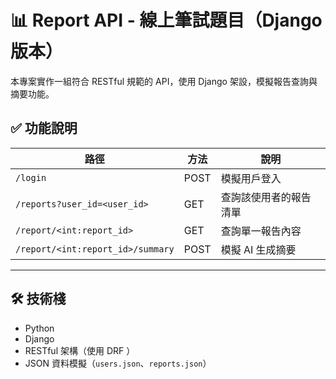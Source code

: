 # 📊 Report API - 線上筆試題目（Django 版本）

本專案實作一組符合 RESTful 規範的 API，使用 Django 架設，模擬報告查詢與摘要功能。


## ✅ 功能說明

| 路徑                                | 方法 | 說明                 |
|-------------------------------------|------|----------------------|
| `/login`                            | POST | 模擬用戶登入         |
| `/reports?user_id=<user_id>`        | GET  | 查詢該使用者的報告清單 |
| `/report/<int:report_id>`           | GET  | 查詢單一報告內容     |
| `/report/<int:report_id>/summary`   | POST | 模擬 AI 生成摘要     |

---

## 🛠 技術棧

- Python 
- Django 
- RESTful 架構（使用  DRF ）
- JSON 資料模擬（`users.json`、`reports.json`）
